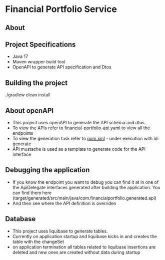 # Financial Portfolio Service
## About

## Project Specifications
- Java 17
- Maven wrapper build tool
- OpenAPI to generate API specification and Dtos

## Building the project
./gradlew clean install

## About openAPI
- This project uses openAPI to generate the API schema and dtos. 
- To view the APIs refer to [financial-portfolio-api.yaml](src/main/resources/openapi/financial-portfolio-api.yaml) to view all the endpoints
- To view the generation task refer to [pom.xml](pom.xml) - under execution with id: generate
- API mustache is used as a template to generate code for the API interface

## Debugging the application
- If you know the endpoint you want to debug you can find it at in one of the ApiDelegate interfaces generated after building the application. You can find them here (target/generated/src/main/java/com.financialportfolio.generated.api)
- And then see where the API definition is overriden

## Database
- This project uses liquibase to generate tables.
- Currently on application startup and liquibase kicks in and creates the table with the changeSet
- on application termination all tables related to liquibase insertions are deleted and new ones are created without data during startup